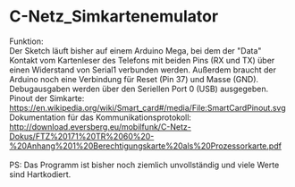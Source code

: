 # C-Netz_Simkartenemulator

Funktion: 
<br> 
Der Sketch läuft bisher auf einem Arduino Mega, bei dem der "Data" Kontakt vom Kartenleser des Telefons mit beiden Pins (RX und TX) über 
einen Widerstand von Serial1 verbunden werden. Außerdem braucht der Arduino noch eine Verbindung für Reset (Pin 37) und Masse (GND). 
<br>
Debugausgaben werden über den Seriellen Port 0 (USB) ausgegeben. 
<br>
Pinout der Simkarte: 
https://en.wikipedia.org/wiki/Smart_card#/media/File:SmartCardPinout.svg 
<br>
Dokumentation für das Kommunikationsprotokoll: http://download.eversberg.eu/mobilfunk/C-Netz-Dokus/FTZ%20171%20TR%2060%20-%20Anhang%201%20Berechtigungskarte%20als%20Prozessorkarte.pdf
<br>
<br>
PS: Das Programm ist bisher noch ziemlich unvollständig und viele Werte sind Hartkodiert.
